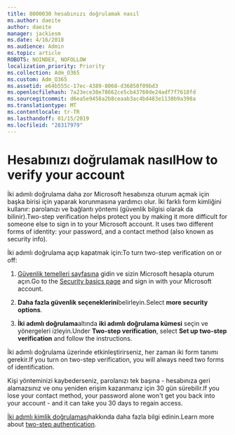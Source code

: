 ```yaml
---
title: 8000030 hesabınızı doğrulamak nasıl
ms.author: daeite
author: daeite
manager: jackiesm
ms.date: 4/16/2018
ms.audience: Admin
ms.topic: article
ROBOTS: NOINDEX, NOFOLLOW
localization_priority: Priority
ms.collection: Adm_O365
ms.custom: Adm_O365
ms.assetid: e64b555c-17ec-4389-8068-d36850f09bd3
ms.openlocfilehash: 7a23ece38e78662ce5cb43760de24adf7f7618fd
ms.sourcegitcommit: d6ea5e9458a2b8ceaab3ac4bd483e1130b9a398a
ms.translationtype: MT
ms.contentlocale: tr-TR
ms.lasthandoff: 01/15/2019
ms.locfileid: "28317979"
---
```

# <a name="how-to-verify-your-account"></a><span data-ttu-id="fd9fe-102">Hesabınızı doğrulamak nasıl</span><span class="sxs-lookup"><span data-stu-id="fd9fe-102">How to verify your account</span></span>

<span data-ttu-id="fd9fe-p101">İki adımlı doğrulama daha zor Microsoft hesabınıza oturum açmak için başka birisi için yaparak korunmasına yardımcı olur. İki farklı form kimliğini kullanır: parolanızı ve bağlantı yöntemi (güvenlik bilgisi olarak da bilinir).</span><span class="sxs-lookup"><span data-stu-id="fd9fe-p101">Two-step verification helps protect you by making it more difficult for someone else to sign in to your Microsoft account. It uses two different forms of identity: your password, and a contact method (also known as security info).</span></span> 
  
<span data-ttu-id="fd9fe-105">İki adımlı doğrulama açıp kapatmak için:</span><span class="sxs-lookup"><span data-stu-id="fd9fe-105">To turn two-step verification on or off:</span></span>
  
1. <span data-ttu-id="fd9fe-106">[Güvenlik temelleri sayfasına](https://go.microsoft.com/fwlink/?linkid=842325) gidin ve sizin Microsoft hesapla oturum açın.</span><span class="sxs-lookup"><span data-stu-id="fd9fe-106">Go to the [Security basics page](https://go.microsoft.com/fwlink/?linkid=842325) and sign in with your Microsoft account.</span></span> 
    
2. <span data-ttu-id="fd9fe-107">**Daha fazla güvenlik seçeneklerini**belirleyin.</span><span class="sxs-lookup"><span data-stu-id="fd9fe-107">Select **more security options**.</span></span> 
    
3. <span data-ttu-id="fd9fe-108">**İki adımlı doğrulama**altında **iki adımlı doğrulama kümesi** seçin ve yönergeleri izleyin.</span><span class="sxs-lookup"><span data-stu-id="fd9fe-108">Under **Two-step verification**, select **Set up two-step verification** and follow the instructions.</span></span> 
    
<span data-ttu-id="fd9fe-109">İki adımlı doğrulama üzerinde etkinleştirirseniz, her zaman iki form tanımı gerekir.</span><span class="sxs-lookup"><span data-stu-id="fd9fe-109">If you turn on two-step verification, you will always need two forms of identification.</span></span>
  
<span data-ttu-id="fd9fe-110">Kişi yönteminizi kaybederseniz, parolanızı tek başına - hesabınıza geri alamazsınız ve onu yeniden erişim kazanmanız için 30 gün sürebilir.</span><span class="sxs-lookup"><span data-stu-id="fd9fe-110">If you lose your contact method, your password alone won't get you back into your account - and it can take you 30 days to regain access.</span></span> 
  
<span data-ttu-id="fd9fe-111">[İki adımlı kimlik doğrulaması](https://go.microsoft.com/fwlink/?linkid=872270)hakkında daha fazla bilgi edinin.</span><span class="sxs-lookup"><span data-stu-id="fd9fe-111">Learn more about [two-step authentication](https://go.microsoft.com/fwlink/?linkid=872270).</span></span>
  

